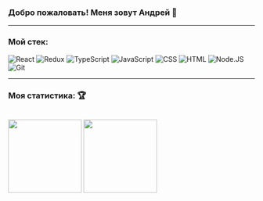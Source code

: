 ### Добро пожаловать! Меня зовут Андрей 👋
<hr/>

### Мой стек:
![React](https://img.shields.io/badge/-React-blue?style=for-the-badge&logo=react)
![Redux](https://img.shields.io/badge/-Redux-blueviolet?style=for-the-badge&logo=redux)
![TypeScript](https://img.shields.io/badge/-TypeScript-aqua?style=for-the-badge&logo=typescript)
![JavaScript](https://img.shields.io/badge/-JavaScript-yellow?style=for-the-badge&logo=javascript)
![CSS](https://img.shields.io/badge/-CSS-darkblue?style=for-the-badge&logo=css3)
![HTML](https://img.shields.io/badge/-HTML-red?style=for-the-badge&logo=html5)
![Node.JS](https://img.shields.io/badge/-Node.JS-green?style=for-the-badge&logo=node.JS)
![Git](https://img.shields.io/badge/-Git-black?style=for-the-badge&logo=git)

<hr/>

### Моя статистика: 🏆
<br/>

<div>
  <img height='150px' src="https://github-readme-stats.vercel.app/api?username=guzzlerx&show_icons=true&theme=radical&hide=true&line_height=17&count_private=true&card_width=200&hide_border=true">
  <img height='150px' src="https://github-readme-stats.vercel.app/api/top-langs/?username=guzzlerx&layout=compact&theme=radical&hide_border=true">
</div>




